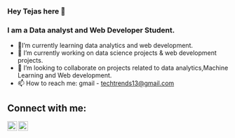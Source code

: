 ### Hey Tejas here 👋


### I am a Data analyst and Web Developer Student.

- 🔭I’m currently learning data analytics and web development.
- 🌱 I’m currently working on data science projects & web development projects.
- 👯 I’m looking to collaborate on projects related to data analytics,Machine Learning and Web development.
- 📫 How to reach me: gmail - techtrends13@gmail.com

## Connect with me:
[<img align="left" alt="codeSTACKr | LinkedIn" width="22px" src="https://cdn.jsdelivr.net/npm/simple-icons@v3/icons/linkedin.svg" />](https://www.linkedin.com/in/tejas-pawar-25401b179)
[<img align="left" alt="codeSTACKr | Instagram" width="22px" src="https://cdn.jsdelivr.net/npm/simple-icons@v3/icons/instagram.svg" />](https://www.instagram.com/techtrend13/)

